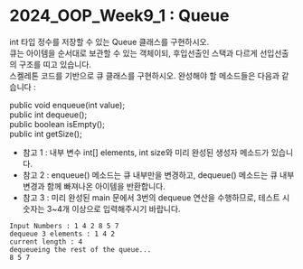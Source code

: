 # 2024_OOP_Week9_1 : Queue

int 타입 정수를 저장할 수 있는 Queue 클래스를 구현하시오.  
큐는 아이템을 순서대로 보관할 수 있는 객체이되, 후입선출인 스택과 다르게 선입선출의 구조를 띠고 있습니다.  
스켈레톤 코드를 기반으로 큐 클래스를 구현하시오. 완성해야 할 메소드들은 다음과 같습니다 :

public void enqueue(int value);  
public int dequeue();  
public boolean isEmpty();  
public int getSize();

- 참고 1 : 내부 변수 int[] elements, int size와 미리 완성된 생성자 메소드가 있습니다.
- 참고 2 : enqueue() 메소드는 큐 내부만을 변경하고, dequeue() 메소드는 큐 내부 변경과 함께 빠져나온 아이템을 반환합니다.
- 참고 3 : 미리 완성된 main 문에서 3번의 dequeue 연산을 수행하므로, 테스트 시 숫자는 3~4개 이상으로 입력해주시기 바랍니다.

```
Input Numbers : 1 4 2 8 5 7
dequeue 3 elements : 1 4 2
current length : 4
dequeueing the rest of the queue...
8 5 7
```
